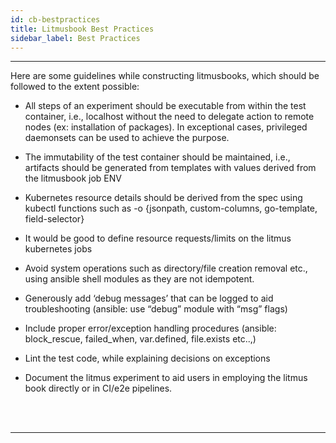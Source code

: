 ```yaml
---
id: cb-bestpractices
title: Litmusbook Best Practices 
sidebar_label: Best Practices
---
```

------

Here are some guidelines while constructing litmusbooks, which should 
be followed to the extent possible: 

- All steps of an experiment should be executable from within the test 
container, i.e.,  localhost without the need to delegate action to remote 
nodes (ex: installation of packages). In exceptional cases, privileged 
daemonsets can be used to achieve the purpose. 

- The immutability of the test container should be maintained, i.e., 
artifacts should be generated from templates with values derived from the 
litmusbook job ENV

- Kubernetes resource details should be derived from the spec using kubectl 
functions such as -o {jsonpath, custom-columns, go-template, field-selector}

- It would be good to define resource requests/limits on the litmus 
kubernetes jobs 

- Avoid system operations such as directory/file creation removal etc., 
using ansible shell modules as they are not idempotent. 

- Generously add ‘debug messages’ that can be logged to aid troubleshooting 
(ansible: use “debug” module with “msg” flags)

- Include proper error/exception handling procedures (ansible: block_rescue, 
failed_when, var.defined, file.exists etc..,)

- Lint the test code, while explaining decisions on exceptions

- Document the litmus experiment to aid users in employing the litmus book 
directly or in CI/e2e pipelines.







<br>

<br>

<hr>

<br>

<br>



<!-- Hotjar Tracking Code for https://docs.openebs.io -->

<script>
    (function(h,o,t,j,a,r){
        h.hj=h.hj||function(){(h.hj.q=h.hj.q||[]).push(arguments)};
        h._hjSettings={hjid:1239116,hjsv:6};
        a=o.getElementsByTagName('head')[0];
        r=o.createElement('script');r.async=1;
        r.src=t+h._hjSettings.hjid+j+h._hjSettings.hjsv;
        a.appendChild(r);
    })(window,document,'https://static.hotjar.com/c/hotjar-','.js?sv=');
</script>


<!-- Global site tag (gtag.js) - Google Analytics -->

<script async src="https://www.googletagmanager.com/gtag/js?id=UA-92076314-12"></script>
<script>
  window.dataLayer = window.dataLayer || [];
  function gtag(){dataLayer.push(arguments);}
  gtag('js', new Date());

  gtag('config', 'UA-92076314-12');
</script>
